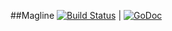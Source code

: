 ##Magline [![Build Status](https://travis-ci.org/cz-it/magline.svg?branch=master)](https://travis-ci.org/cz-it/magline) | [![GoDoc](https://godoc.org/github.com/cz-it/magline/maglined?status.png)](https://godoc.org/github.com/cz-it/magline)

